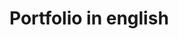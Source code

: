 # Portfolio in english
<!-- (Portfolio en español)

Inside this repository, you will find the following portfolio projects developed during Google's Cybersecurity Online Course:<br>
<br>
- **Professional Statement Draft:** A professional statement highlighting my cybersecurity experience and career goals.<br>
- **Security Audit Report:** A comprehensive security audit, assessing an organization's security measures and identifying potential vulnerabilities.<br>
- **Network Structure and Security Analysis:** An in-depth analysis of network architecture and security protocols to ensure robust protection.<br>
- **Linux File Permissions Management:** A project demonstrating the use of Linux commands to manage and secure file permissions effectively.<br>
- **SQL Query Filter Application:** Implementation of security-focused filters within SQL queries to safeguard against injection attacks.<br>
- **Small Business Vulnerability Assessment:** An evaluation of cybersecurity vulnerabilities specific to a small business environment, with actionable recommendations.<br>
- **Incident Handler's Journal:** Documentation of incidents, responses, and lessons learned, serving as a practical incident management guide.<br>
- **Text File Import and Parsing Tool:** A utility for importing and parsing text files in security-related scenarios, showcasing data handling skills.<br>
<br>
<br>
 Should you need it, you will also be able to find my resume here: link --!>


